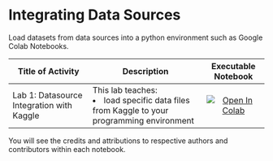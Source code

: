 # Integrating Data Sources

Load datasets from data sources into a python environment such as Google Colab Notebooks.

|Title of Activity|Description|Executable Notebook|
|---|---|---|
|Lab 1: Datasource Integration with Kaggle|This lab teaches: <u1><li>load specific data files from Kaggle to your programming environment</li></u1>|<div align="center">[<img src="https://colab.research.google.com/assets/colab-badge.svg" alt="Open In Colab"></img>](https://colab.research.google.com/github/solver-Mart1n/data-science/blob/solver-Martin-Datasource-Integration/activities/data_source/integration/1_Lab_datasource_integration_Kaggle.ipynb)</div>|

You will see the credits and attributions to respective authors and contributors within each notebook. 
